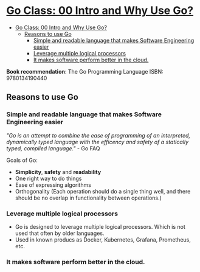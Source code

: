 # [Go Class: 00 Intro and Why Use Go?](https://www.youtube.com/watch?v=iDQAZEJK8lI&list=PLoILbKo9rG3skRCj37Kn5Zj803hhiuRK6&index=1)
- [Go Class: 00 Intro and Why Use Go?](#go-class-00-intro-and-why-use-go)
  - [Reasons to use Go](#reasons-to-use-go)
    - [Simple and readable language that makes Software Engineering easier](#simple-and-readable-language-that-makes-software-engineering-easier)
    - [Leverage multiple logical processors](#leverage-multiple-logical-processors)
    - [It makes software perform better in the cloud.](#it-makes-software-perform-better-in-the-cloud)

**Book recommendation**: The Go Programming Language  ISBN: 9780134190440

## Reasons to use Go

### Simple and readable language that makes Software Engineering easier

*"Go is an attempt to combine the ease of programming of an interpreted, dynamically typed language with the efficency and safety of a statically typed, compiled language."* - Go FAQ

Goals of Go:
- **Simplicity**, **safety** and **readability**
- One right way to do things
- Ease of expressing algorithms
- Orthogonality (Each operation should do a single thing well, and there should be no overlap in functionality between operations.)

### Leverage multiple logical processors

- Go is designed to leverage multiple logical processors. Which is not used that often by older languages.
- Used in known producs as Docker, Kubernetes, Grafana, Prometheus, etc.

### It makes software perform better in the cloud.